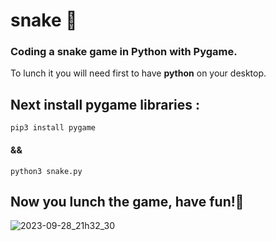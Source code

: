 # snake 🐍
### Coding a snake game in Python with Pygame.

To lunch it you will need first to have __python__ on your desktop.

## Next install **pygame** libraries :

```pip3 install pygame```

#### &&

```python3 snake.py```

## Now you lunch the game, have fun!🐍

![2023-09-28_21h32_30](https://github.com/StopThatTalace/snake/assets/117742366/113b2509-907b-4772-9405-8b355bef624f)
